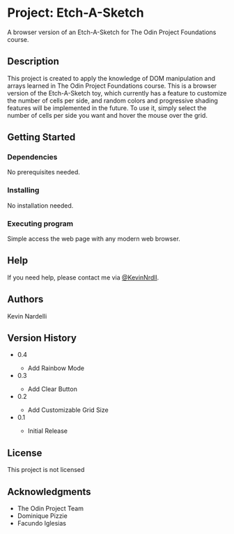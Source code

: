 # Project: Etch-A-Sketch

A browser version of an Etch-A-Sketch for The Odin Project Foundations course.

## Description

This project is created to apply the knowledge of DOM manipulation and arrays learned in The Odin Project Foundations course. This is a browser version of the Etch-A-Sketch toy, which currently has a feature to customize the number of cells per side, and random colors and progressive shading features will be implemented in the future. To use it, simply select the number of cells per side you want and hover the mouse over the grid.

## Getting Started

### Dependencies

No prerequisites needed.

### Installing

No installation needed.

### Executing program

Simple access the web page with any modern web browser.

## Help

If you need help, please contact me via <a href = "https://twitter.com/KevinNrdll">@KevinNrdll</a>.

## Authors

Kevin Nardelli

## Version History

<ul>
<li>0.4</li>
  <ul>
  <li>Add Rainbow Mode</li>
  </ul>
<li>0.3</li>
  <ul>
  <li>Add Clear Button</li>
  </ul>
<li>0.2</li>
  <ul>
  <li>Add Customizable Grid Size</li>
  </ul>
<li>0.1</li>
  <ul>
  <li>Initial Release</li>
  </ul>
</ul>

## License

This project is not licensed

## Acknowledgments
<ul>
<li>The Odin Project Team</li>
<li>Dominique Pizzie</li>
<li>Facundo Iglesias</li>
</ul>
